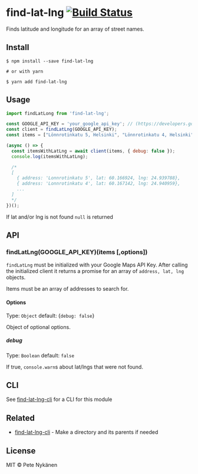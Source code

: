 # find-lat-lng [![Build Status](https://travis-ci.org/motleyagency/find-lat-lng.svg?branch=master)](https://travis-ci.org/motleyagency/find-lat-lng)

Finds latitude and longitude for an array of street names.

## Install

```
$ npm install --save find-lat-lng

# or with yarn

$ yarn add find-lat-lng
```

## Usage

```js
import findLatLong from 'find-lat-lng';

const GOOGLE_API_KEY = 'your_google_api_key'; // (https://developers.google.com/maps/documentation/javascript/get-api-key)
const client = findLatLng(GOOGLE_API_KEY);
const items = ["Lönnrotinkatu 5, Helsinki", "Lönnrotinkatu 4, Helsinki"];

(async () => {
  const itemsWithLatLng = await client(items, { debug: false });
  console.log(itemsWithLatLng);

  /*
  [
    { address: 'Lonnrotinkatu 5', lat: 60.166924, lng: 24.939788},
    { address: 'Lonnrotinkatu 4', lat: 60.167142, lng: 24.940959},
    ...
  ]
  */
})();
```

If lat and/or lng is not found `null` is returned

## API

### findLatLng(GOOGLE_API_KEY)(items [,options])

`findLatLng` must be initialized with your Google Maps API Key. After calling the initialized client it
returns a promise for an array of `address, lat, lng` objects.

Items must be an array of addresses to search for.

#### Options

Type: `Object`
default: {`debug: false`}

Object of optional options.

##### debug

Type: `Boolean`
default: `false`

If true, `console.warn`s about lat/lngs that were not found.

## CLI

See [find-lat-lng-cli](https://github.com/motleyagency/find-lat-lng-cli) for a CLI for this module


## Related

- [find-lat-lng-cli](https://github.com/motleyagency/find-lat-lng-cli) - Make a directory and its parents if needed

## License

MIT © Pete Nykänen
